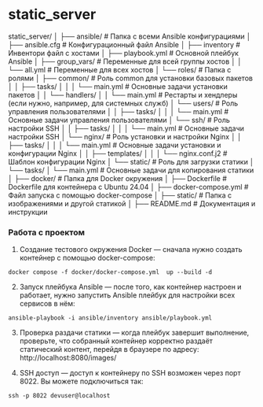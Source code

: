 # static_server


static_server/
│
├── ansible/                     # Папка с всеми Ansible конфигурациями
│   ├── ansible.cfg              # Конфигурационный файл Ansible
│   ├── inventory                # Инвентори файл с хостами
│   ├── playbook.yml             # Основной плейбук Ansible
│   ├── group_vars/              # Переменные для всей группы хостов
│   │   └── all.yml              # Переменные для всех хостов
│   └── roles/                   # Папка с ролями
│       ├── common/              # Роль common для установки базовых пакетов
│       │   ├── tasks/
│       │   │   └── main.yml     # Основные задачи установки пакетов
│       │   └── handlers/
│       │       └── main.yml     # Рестарты и хендлеры (если нужно, например, для системных служб)
│       └── users/               # Роль управления пользователями
│       │   ├── tasks/
│       │   │   └── main.yml     # Основные задачи управления пользователями
│       └── ssh/                 # Роль настройки SSH
│       │   ├── tasks/
│       │   │   └── main.yml     # Основные задачи настройки SSH
│       └── nginx/               # Роль установки и настройки Nginx
│       │   ├── tasks/
│       │   │   └── main.yml     # Основные задачи установки и конфигурации Nginx
│       │   ├── templates/
│       │   │   └── nginx.conf.j2  # Шаблон конфигурации Nginx
│       └── static/              # Роль для загрузки статики
│           └── tasks/
│               └── main.yml     # Основные задачи для копирования статики
│
├── docker/                      # Папка для Docker окружения
│   ├── Dockerfile               # Dockerfile для контейнера с Ubuntu 24.04
│   ├── docker-compose.yml       # Файл запуска с помощью docker-compose
│ 
├── static/                      # Папка с изображениями и другой статикой
│ 
├── README.md                    # Документация и инструкции



### Работа с проектом
1. Создание тестового окружения Docker — сначала нужно создать контейнер с помощью docker-compose:

```docker compose -f docker/docker-compose.yml  up --build -d```

2. Запуск плейбука Ansible — после того, как контейнер настроен и работает, нужно запустить Ansible плейбук для настройки всех сервисов в нём:

```ansible-playbook -i ansible/inventory ansible/playbook.yml```

3. Проверка раздачи статики — когда плейбук завершит выполнение, проверьте, что собранный контейнер корректно раздаёт статический контент, перейдя в браузере по адресу:
http://localhost:8080/images/

4. SSH доступ — доступ к контейнеру по SSH возможен через порт 8022. Вы можете подключиться так:

```ssh -p 8022 devuser@localhost```
